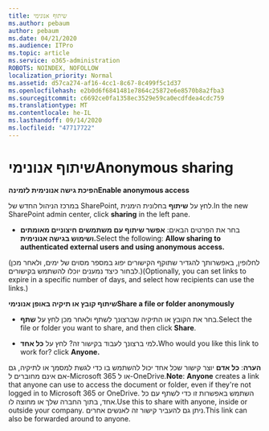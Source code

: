 ```yaml
---
title: שיתוף אנונימי
ms.author: pebaum
author: pebaum
ms.date: 04/21/2020
ms.audience: ITPro
ms.topic: article
ms.service: o365-administration
ROBOTS: NOINDEX, NOFOLLOW
localization_priority: Normal
ms.assetid: d57ca274-af16-4cc1-8c67-8c499f5c1d37
ms.openlocfilehash: e2b0d6f6841481e7864c25872e6e8570b8a2fba3
ms.sourcegitcommit: c6692ce0fa1358ec3529e59ca0ecdfdea4cdc759
ms.translationtype: MT
ms.contentlocale: he-IL
ms.lasthandoff: 09/14/2020
ms.locfileid: "47717722"
---
```

# <a name="anonymous-sharing"></a><span data-ttu-id="45bd8-102">שיתוף אנונימי</span><span class="sxs-lookup"><span data-stu-id="45bd8-102">Anonymous sharing</span></span>

 <span data-ttu-id="45bd8-103">**הפיכת גישה אנונימית לזמינה**</span><span class="sxs-lookup"><span data-stu-id="45bd8-103">**Enable anonymous access**</span></span>
  
<span data-ttu-id="45bd8-104">במרכז הניהול החדש של SharePoint, לחץ על **שיתוף** בחלונית הימנית.</span><span class="sxs-lookup"><span data-stu-id="45bd8-104">In the new SharePoint admin center, click **sharing** in the left pane.</span></span> 
  
- <span data-ttu-id="45bd8-105">בחר את הפרטים הבאים: **אפשר שיתוף עם משתמשים חיצוניים מאומתים ושימוש בגישה אנונימית.**</span><span class="sxs-lookup"><span data-stu-id="45bd8-105">Select the following: **Allow sharing to authenticated external users and using anonymous access.**</span></span>
  
<span data-ttu-id="45bd8-106">(לחלופין, באפשרותך להגדיר שתוקף הקישורים יפוג במספר מסוים של ימים, ולאחר מכן לבחור כיצד נמענים יוכלו להשתמש בקישורים.)</span><span class="sxs-lookup"><span data-stu-id="45bd8-106">(Optionally, you can set links to expire in a specific number of days, and select how recipients can use the links.)</span></span>
    
 <span data-ttu-id="45bd8-107">**שיתוף קובץ או תיקיה באופן אנונימי**</span><span class="sxs-lookup"><span data-stu-id="45bd8-107">**Share a file or folder anonymously**</span></span>
  
- <span data-ttu-id="45bd8-108">בחר את הקובץ או התיקיה שברצונך לשתף ולאחר מכן לחץ על **שתף**.</span><span class="sxs-lookup"><span data-stu-id="45bd8-108">Select the file or folder you want to share, and then click **Share**.</span></span> 
    
- <span data-ttu-id="45bd8-109">למי ברצונך לעבוד בקישור זה? לחץ על **כל אחד.**</span><span class="sxs-lookup"><span data-stu-id="45bd8-109">Who would you like this link to work for? click **Anyone.**</span></span>
  
 <span data-ttu-id="45bd8-110">**הערה**: **כל אדם** יוצר קישור שכל אחד יכול להשתמש בו כדי לגשת למסמך או לתיקיה, גם אם אינם מחוברים ל-Microsoft 365 או ל-OneDrive.</span><span class="sxs-lookup"><span data-stu-id="45bd8-110">**Note**: **Anyone** creates a link that anyone can use to access the document or folder, even if they're not logged in to Microsoft 365 or OneDrive.</span></span> <span data-ttu-id="45bd8-111">השתמש באפשרות זו כדי לשתף עם כל אחד, בתוך החברה שלך או מחוצה לו.</span><span class="sxs-lookup"><span data-stu-id="45bd8-111">Use this to share with anyone, inside or outside your company.</span></span> <span data-ttu-id="45bd8-112">ניתן גם להעביר קישור זה לאנשים אחרים.</span><span class="sxs-lookup"><span data-stu-id="45bd8-112">This link can also be forwarded around to anyone.</span></span> 
    

